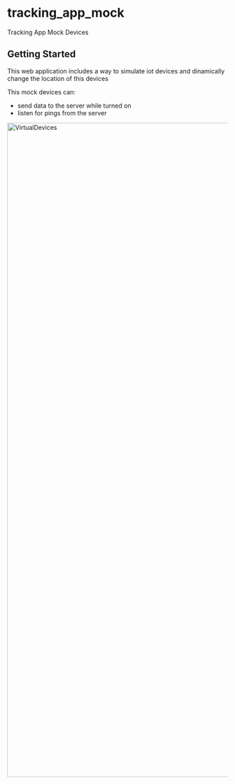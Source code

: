 # tracking_app_mock

Tracking App Mock Devices

## Getting Started

This web application includes a way to simulate iot devices and dinamically change the location of this devices

This mock devices can: 
 - send data to the server while turned on
 - listen for pings from the server

<img width="1498" alt="VirtualDevices" src="https://github.com/user-attachments/assets/d46875bc-2b78-4f77-b910-b55c57f62702">
